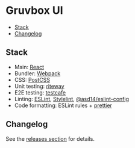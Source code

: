 <!-- markdownlint-disable line-length -->

# Gruvbox UI

<!-- vim-markdown-toc GFM -->

* [Stack](#stack)
* [Changelog](#changelog)

<!-- vim-markdown-toc -->

## Stack

* Main: [React](https://github.com/facebook/react)
* Bundler: [Webpack](https://github.com/webpack/webpack)
* CSS: [PostCSS](https://github.com/postcss/postcss)
* Unit testing: [riteway](https://github.com/ericelliott/riteway)
* E2E testing: [testcafe](https://github.com/DevExpress/testcafe)
* Linting: [ESLint](https://github.com/eslint/eslint), [Stylelint](https://github.com/stylelint/stylelint), [@asd14/eslint-config](https://github.com/asd-xiv/eslint-config)
* Code formatting: ESLint rules + [prettier](https://github.com/prettier/prettier)

## Changelog

See the [releases section](https://github.com/asd-xiv/gruvbox-ui/releases) for details.
